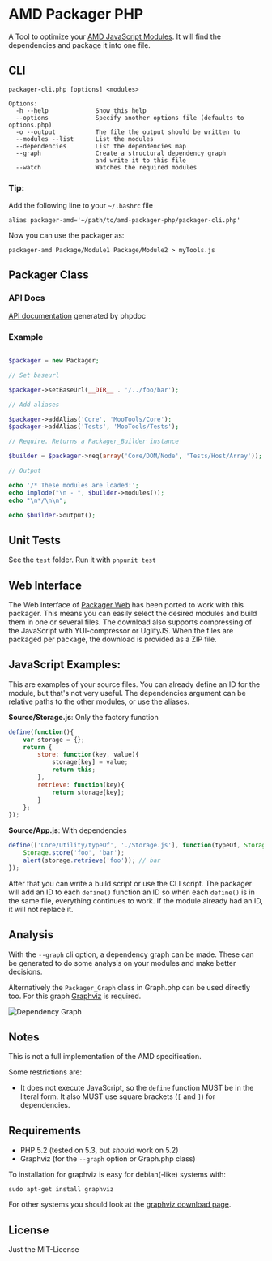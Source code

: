 AMD Packager PHP
================

A Tool to optimize your [AMD JavaScript Modules](https://github.com/amdjs/amdjs-api/wiki/AMD).
It will find the dependencies and package it into one file.

CLI
---

	packager-cli.php [options] <modules>

	Options:
	  -h --help             Show this help
	  --options             Specify another options file (defaults to options.php)
	  -o --output           The file the output should be written to
	  --modules --list      List the modules
	  --dependencies        List the dependencies map
	  --graph               Create a structural dependency graph
							and write it to this file
	  --watch               Watches the required modules


### Tip:

Add the following line to your `~/.bashrc` file

	alias packager-amd='~/path/to/amd-packager-php/packager-cli.php'

Now you can use the packager as:

	packager-amd Package/Module1 Package/Module2 > myTools.js


Packager Class
--------------

### API Docs

[API documentation](http://arian.github.com/amd-packager-php/) generated by phpdoc

### Example

``` php

$packager = new Packager;

// Set baseurl

$packager->setBaseUrl(__DIR__ . '/../foo/bar');

// Add aliases

$packager->addAlias('Core', 'MooTools/Core');
$packager->addAlias('Tests', 'MooTools/Tests');

// Require. Returns a Packager_Builder instance

$builder = $packager->req(array('Core/DOM/Node', 'Tests/Host/Array'));

// Output

echo '/* These modules are loaded:';
echo implode("\n - ", $builder->modules());
echo "\n*/\n\n";

echo $builder->output();

```

Unit Tests
----------

See the `test` folder.
Run it with `phpunit test`

Web Interface
-------------

The Web Interface of [Packager Web](https://github.com/kamicane/packager-web)
has been ported to work with this packager. This means you can easily select
the desired modules and build them in one or several files. The download also
supports compressing of the JavaScript with YUI-compressor or UglifyJS. When
the files are packaged per package, the download is provided as a ZIP file.

JavaScript Examples:
--------------------

This are examples of your source files. You can already define an ID for the
module, but that's not very useful. The dependencies argument can be relative
paths to the other modules, or use the aliases.

**Source/Storage.js**: Only the factory function

``` javascript
define(function(){
	var storage = {};
	return {
		store: function(key, value){
			storage[key] = value;
			return this;
		},
		retrieve: function(key){
			return storage[key];
		}
	};
});
```

**Source/App.js**: With dependencies

``` javascript
define(['Core/Utility/typeOf', './Storage.js'], function(typeOf, Storage){
	Storage.store('foo', 'bar');
	alert(storage.retrieve('foo')); // bar
});
```

After that you can write a build script or use the CLI script.
The packager will add an ID to each `define()` function an ID so when each
`define()` is in the same file, everything continues to work. If the module
already had an ID, it will not replace it.


Analysis
--------

With the `--graph` cli option, a dependency graph can be made. These can be
generated to do some analysis on your modules and make better decisions.

Alternatively the `Packager_Graph` class in Graph.php can be used directly too.
For this graph [Graphviz](http://www.graphviz.org/) is required.

![Dependency Graph](https://raw.github.com/arian/amd-packager-php/master/test/php/hello.png)


Notes
-----

This is not a full implementation of the AMD specification.

Some restrictions are:

- It does not execute JavaScript, so the `define` function MUST be in the literal form. It also MUST use square brackets (`[` and `]`) for dependencies.


Requirements
------------

- PHP 5.2 (tested on 5.3, but _should_ work on 5.2)
- Graphviz (for the `--graph` option or Graph.php class)

To installation for graphviz is easy for debian(-like) systems with:

	sudo apt-get install graphviz

For other systems you should look at the [graphviz download page](http://www.graphviz.org/Download..php).

License
-------

Just the MIT-License

